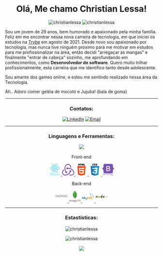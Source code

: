 <div align="center">
  <h1>Olá, Me chamo Christian Lessa!</h1>

  <p> <img src="https://komarev.com/ghpvc/?username=christianlessa&label=Profile%20views&color=4a10e2&style=flat"     alt="christianlessa" />
  <img src="https://img.shields.io/github/followers/christianlessa?style=social" alt="christianlessa" /> </p>
</div>

  Sou um jovem de 29 anos, bem humorado e apaixonado pela minha família. Feliz em me encontrar nessa nova carreira de tecnologia, em que iniciei os estudos na [Trybe](https://www.betrybe.com/) em agosto de 2021. Desde novo sou apaixonado por tecnologia, mas nunca tive ninguém próximo para me motivar em estudos para me profissionalizar na área, então decidi "arregaçar as mangas" e finalmente "entrar de cabeça" sozinho, me aprofundando em conhecimentos, como <b>Desenvolvedor de software</b>. Quero muito trilhar profissionalmente, esta carreira que me identifico tanto desde adolescente.
  <p>Sou amante dos games online, e estou me sentindo realizado nessa área da Tecnologia.</p>
  Áh.. Adoro comer geléia de mocotó e Jujuba! (bala de goma)

-----

<div align="center">
  <h3>Contatos:</h3>

  <p>
    <a href="https://www.linkedin.com/in/christian-lessa/" target="_blank"><img alt="LinkedIn"     src="https://img.shields.io/badge/LinkedIn-Christian Lessa-blue?style=flat&logo=linkedin"></a>
    <a href="christianclessa@gmail.com"><img alt="Email" src="https://img.shields.io/badge/Email-christianclessa@gmail.com-blue?style=flat&logo=gmail"></a>
  </p>
</div>

-----

<div align="center">
  <h3>Linguagens e Ferramentas:</h3>
  <p>
    <a href="https://skillicons.dev">
    <img src="https://skillicons.dev/icons?i=linux,git,docker,python,javascript,typescript" /> </a> 
  </p>

  <p>Front-end</p>
    <a href="https://reactjs.org/" target="_blank" rel="noreferrer"> <img src="https://raw.githubusercontent.com/devicons/devicon/master/icons/react/react-original-wordmark.svg" alt="react" width="40" height="40"/> </a>
    <a href="https://redux.js.org" target="_blank" rel="noreferrer"> <img src="https://raw.githubusercontent.com/devicons/devicon/master/icons/redux/redux-original.svg" alt="redux" width="40" height="40"/> </a>
    <a href="https://www.w3.org/html/" target="_blank" rel="noreferrer"> <img src="https://raw.githubusercontent.com/devicons/devicon/master/icons/html5/html5-original-wordmark.svg" alt="html5" width="40" height="40"/> </a>
    <a href="https://www.w3schools.com/css/" target="_blank" rel="noreferrer"> <img src="https://raw.githubusercontent.com/devicons/devicon/master/icons/css3/css3-original-wordmark.svg" alt="css3" width="40" height="40"/> </a>
    <a href="https://getbootstrap.com" target="_blank" rel="noreferrer"> <img src="https://raw.githubusercontent.com/devicons/devicon/master/icons/bootstrap/bootstrap-plain-wordmark.svg" alt="bootstrap" width="40" height="40"/> </a>

  <p>Back-end</p>
    <a href="https://expressjs.com" target="_blank" rel="noreferrer"> <img src="https://raw.githubusercontent.com/devicons/devicon/master/icons/express/express-original-wordmark.svg" alt="express" width="40" height="40"/> </a>
    <a href="https://www.mongodb.com/" target="_blank" rel="noreferrer"> <img src="https://raw.githubusercontent.com/devicons/devicon/master/icons/mongodb/mongodb-original-wordmark.svg" alt="mongodb" width="40" height="40"/> </a>
    <a href="https://www.mysql.com/" target="_blank" rel="noreferrer"> <img src="https://raw.githubusercontent.com/devicons/devicon/master/icons/mysql/mysql-original-wordmark.svg" alt="mysql" width="40" height="40"/> </a>
    <a href="https://nodejs.org" target="_blank" rel="noreferrer"> <img src="https://raw.githubusercontent.com/devicons/devicon/master/icons/nodejs/nodejs-original-wordmark.svg" alt="nodejs" width="40" height="40"/> </a> </p>

-----

  <h3> Estastísticas:</h3>

  <p><img align="center" src="https://github-readme-stats.vercel.app/api/top-langs?username=christianlessa&show_icons=true&locale=pt-br&theme=monokai" alt="christianlessa" /> </p>
  <p><img align="center" src="https://github-readme-stats.vercel.app/api?username=christianlessa&theme=monokai&show_icons=true&locale=pt-br" alt="christianlessa" width="500" />
  <p><img align="center" src="https://github-readme-streak-stats.herokuapp.com/?user=christianlessa&theme=monokai&locale=pt-br" width="500" /></p>
</div>
